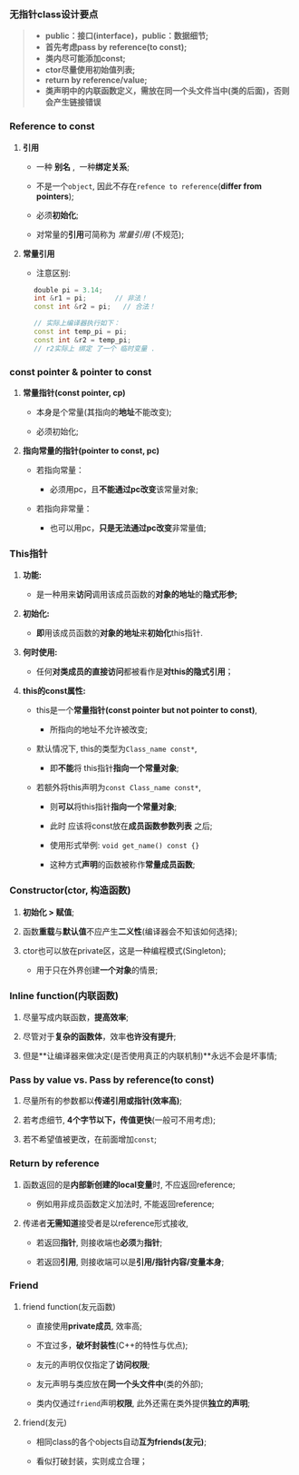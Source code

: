 ### 无指针class设计要点
>* **public：接口(interface)，public：数据细节;**
>* **首先考虑pass by reference(to const);**
>* **类内尽可能添加const;**
>* **ctor尽量使用初始值列表;**
>* **return by reference/value;**
>* **类声明中的内联函数定义，需放在同一个头文件当中(类的后面)，否则会产生链接错误**

### Reference to const 

1. **引用**

    * 一种 **别名** ,  一种**绑定关系**;
    
    * 不是一个`object`, 因此不存在`refence to reference`(**differ from pointers**);
    
    * 必须**初始化**;
    
    * 对常量的**引用**可简称为 *常量引用* (不规范);

2. **常量引用**

    * 注意区别:
    
```cpp
      double pi = 3.14;
      int &r1 = pi;       // 非法！
      const int &r2 = pi;	// 合法！

      // 实际上编译器执行如下：
      const int temp_pi = pi;
      const int &r2 = temp_pi;
      // r2实际上 绑定 了一个 临时变量 .
```
### const pointer  &  pointer to const

1. **常量指针(const pointer, cp)**

    * 本身是个常量(其指向的**地址**不能改变);
    
    * 必须初始化;

2. **指向常量的指针(pointer to const, pc)**

    * 若指向常量：
    
        * 必须用pc，且**不能通过pc改变**该常量对象;
        
    * 若指向非常量：
    
        * 也可以用pc，**只是无法通过pc改变**非常量值;


### This指针

1. **功能:**

    * 是一种用来**访问**调用该成员函数的**对象的地址**的**隐式形参;**
    
2. **初始化:**

    * **即**用该成员函数的**对象的地址**来**初始化**this指针.
    
3. **何时使用:**

    * 任何**对类成员的直接访问**都被看作是**对this的隐式引用**；
    
4. **this的const属性:**

    * this是一个**常量指针(const pointer but not pointer to const)**,
    
        * 所指向的地址不允许被改变;
        
    * 默认情况下, this的类型为`Class_name const*`,
    
        * 即**不能**将 this指针**指向一个常量对象**;
        
    * 若额外将this声明为`const Class_name const*`,
    
        * 则**可以**将this指针**指向一个常量对象**;
        
        * 此时 应该将const放在**成员函数参数列表** 之后;
        
        * 使用形式举例: `void get_name() const {}`
        
        * 这种方式**声明**的函数被称作**常量成员函数**;

### Constructor(ctor, 构造函数)

1. **初始化 > 赋值**;

2. 函数**重载**与**默认值**不应产生**二义性**(编译器会不知该如何选择);

3. ctor也可以放在private区，这是一种编程模式(Singleton);

    * 用于只在外界创建**一个对象**的情景;

### Inline function(内联函数)

1. 尽量写成内联函数，**提高效率**;

2. 尽管对于**复杂的函数体**，效率**也许没有提升**;

3. 但是**让编译器来做决定(是否使用真正的内联机制)**永远不会是坏事情;

### Pass by value  vs.  Pass by reference(to const)

1. 尽量所有的参数都以**传递引用或指针(效率高)**;

2. 若考虑细节, **4个字节以下，传值更快**(一般可不用考虑);

3. 若不希望值被更改，在前面增加`const`;

### Return by reference

1. 函数返回的是**内部新创建的local变量**时, 不应返回reference;

    * 例如用非成员函数定义加法时, 不能返回reference;
    
2. 传递者**无需知道**接受者是以reference形式接收, 

    * 若返回**指针**, 则接收端也**必须**为**指针**;
    
    * 若返回**引用**, 则接收端可以是**引用/指针内容/变量本身**;

### Friend

1. friend function(友元函数)

    * 直接使用**private成员**, 效率高;
    
    * 不宜过多，**破坏封装性**(C++的特性与优点);
    
    * 友元的声明仅仅指定了**访问权限**;
    
    * 友元声明与类应放在**同一个头文件中**(类的外部);
    
    * 类内仅通过`friend`声明**权限**, 此外还需在类外提供**独立的声明**;
    
2. friend(友元)

    * 相同class的各个objects自动**互为friends(友元)**;
    
    * 看似打破封装，实则成立合理；


